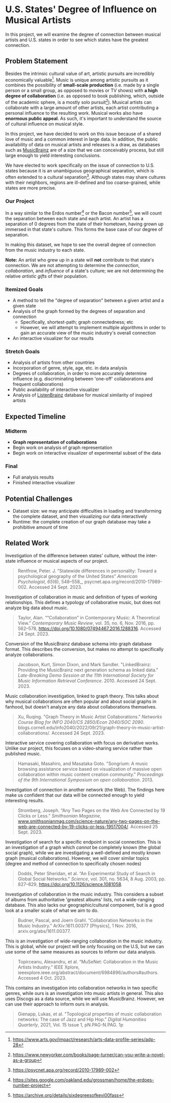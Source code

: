 # U.S. States' Degree of Influence on Musical Artists

In this project, we will examine the degree of connection between musical artists and U.S. states in order to see which states have the greatest connection.

## Problem Statement 

Besides the intrinsic cultural value of art, artistic pursuits are incredibly economically valuable[^1]. Music is unique among artistic pursuits as it combines the possibility of **small-scale production** (i.e. made by a single person or a small group, as opposed to movies or TV shows) with **a high degree of collaboration** (i.e. as opposed to book publishing, which, outside of the academic sphere, is a mostly solo pursuit[^2]). Musical artists can collaborate with a large amount of other artists, each artist contributing a personal influence to the resulting work.  Musical works also have **enormous public appeal**.  As such, it's important to understand the source of cultural influence on musical style. 

In this project, we have decided to work on this issue because of a shared love of music and a common interest in large data. In addition, the public availability of data on musical artists and releases is a draw, as databases such as [MusicBrainz](https://musicbrainz.org/) are of a size that we can conceivably process, but still large enough to yield interesting conclusions. 

We have elected to work specifically on the issue of connection to U.S. states because it is an unambiguous geographical separation, which is often extended to a cultural separation[^3]. Although states may share cultures with their neighbors, regions are ill-defined and too coarse-grained, while states are more precise.

### Our Project 

In a way similar to the Erdos number[^6] or the Bacon number[^7], we will count the separation between each state and each artist. An artist has a separation of 0 degrees from the state of their hometown, having grown up immersed in that state's culture. This forms the base case of our degree of separation. 

In making this dataset, we hope to see the overall degree of connection from the music industry to each state.

**Note:** An artist who grew up in a state will **not** contribute to that state's connection. We are not attempting to determine the *connection*, *collaboration*, and *influence* of a state's culture; we are not determining the relative *artistic gifts* of their population.

### Itemized Goals

- A method to tell the "degree of separation" between a given artist and a given state
- Analysis of the graph formed by the degrees of separation and connection
  - Specifically, shortest-path; graph connectedness; etc
  - However, we will attempt to implement multiple algorithms in order to gain an accurate view of the music industry's overall connection
- An interactive visualizer for our results

### Stretch Goals 

- Analysis of artists from other countries 
- Incorporation of genre, style, age, etc. in data analysis 
- Degrees of collaboration, in order to more accurately determine influence (e.g. discriminating between 'one-off' collaborations and frequent collaborations) 
- Public availability of interactive visualizer 
- Analysis of [ListenBrainz](https://listenbrainz.org/) database for musical similarity of inspired artists

## Expected Timeline

### Midterm 

- **Graph representation of collaborations**
- Begin work on analysis of graph representation 
- Begin work on interactive visualizer of experimental subset of the data 

### Final 

- Full analysis results
- Finished interactive visualizer 

## Potential Challenges 

- Dataset size: we may anticipate difficulties in loading and transforming the complete dataset, and then visualizing our data interactively 
- Runtime: the complete creation of our graph database may take a prohibitive amount of time 

## Related Work 

Investigation of the difference between states' culture, without the inter-state influence or musical aspects of our project.

> Rentfrow, Peter. J. “Statewide differences in personality: Toward a psychological geography of the United States” _American Psychologist, 65_(6), 548–558_, psycnet.apa.org/record/2010-17989-002. Accessed 24 Sept. 2023.

Investigation of collaboration in music and definition of types of working relationships. This defines a typology of collaborative music, but does not analyze big data about music.

> Taylor, Alan. ““Collaboration” in Contemporary Music: A Theoretical View.” _Contemporary Music Review_, vol. 35, no. 6, Nov. 2016, pp. 562–578, https://doi.org/10.1080/07494467.2016.1288316. Accessed 24 Sept. 2023.

Conversion of the MusicBrainz database schema into graph database format. This describes the conversion, but makes no attempt to specifically analyze collaborations.

> Jacobson, Kurt, Simon Dixon, and Mark Sandler. "LinkedBrainz: Providing the MusicBrainz next generation schema as linked data." _Late-Breaking Demo Session at the 11th International Society for Music Information Retrieval Conference_. 2010. Accessed 24 Sept. 2023.

Music collaboration investigation, linked to graph theory. This talks about why musical collaborations are often popular and about social graphs in fanhood, but doesn't analyze any data about collaborations themselves.

> Xu, Ruqing.  "Graph Theory in Music Artist Collaborations." _Networks Course Blog for INFO 2040/CS 2850/Econ 2040/SOC 2090_. blogs.cornell.edu/info2040/2022/09/21/graph-theory-in-music-artist-collaborations/. Accessed 24 Sept. 2023.

Interactive service covering collaboration with focus on derivative works. Unlike our project, this focuses on a video-sharing service rather than published music.

> Hamasaki, Masahiro, and Masataka Goto. "Songrium: A music browsing assistance service based on visualization of massive open collaboration within music content creation community." _Proceedings of the 9th International Symposium on open collaboration_. 2013.


Investigation of connection in another network (the Web). The findings here make us confident that our data will be connected enough to yield interesting results.

> Stromberg, Joseph. “Any Two Pages on the Web Are Connected by 19 Clicks or Less.” _Smithsonian Magazine_, www.smithsonianmag.com/science-nature/any-two-pages-on-the-web-are-connected-by-19-clicks-or-less-19517004/. Accessed 25 Sept. 2023.

Investigation of search for a specific endpoint in social connection. This is an investigation of a graph which *cannot* be completely known (the global social graph), while we are investigating a well-defined and mostly known graph (musical collaborations). However, we will cover similar topics (degree and method of connection to specifically chosen nodes)

> Dodds, Peter Sheridan, et al. “An Experimental Study of Search in Global Social Networks.” _Science_, vol. 301, no. 5634, 8 Aug. 2003, pp. 827–829, https://doi.org/10.1126/science.1081058.

Investigation of collaboration in the music industry. This considers a subset of albums from authoritative 'greatest albums' lists, not a wide-ranging database. This also lacks our geographic/cultural component, but is a good look at a smaller scale of what we aim to do.

> Budner, Pascal, and Joern Grahl. “Collaboration Networks in the Music Industry.” ArXiv:1611.00377 [Physics], 1 Nov. 2016, arxiv.org/abs/1611.00377.

This is an investigation of wide-ranging collaboration in the music industry. This is global, while our project will be only focusing on the U.S, but we can use some of the same measures as sources to inform our data analysis.

> Topirceanu, Alexandru, et al. “MuSeNet: Collaboration in the Music Artists Industry.” IEEE Xplore, ieeexplore.ieee.org/abstract/document/6984896/authors#authors. Accessed 4 Oct. 2023.

This contains an investigation into collaboration networks in two specific genres, while ours is an investigation into music artists in general. This also uses Discogs as a data source, while we will use MusicBrainz. However, we can use their approach to inform ours in analysis.

> Gienapp, Lukas, et al. "Topological properties of music collaboration networks: The case of Jazz and Hip Hop." _Digital Humanities Quarterly_, 2021, Vol. 15 Issue 1, pN.PAG-N.PAG. 1p



[^1]: https://www.arts.gov/impact/research/arts-data-profile-series/adp-28
[^2]: https://www.newyorker.com/books/page-turner/can-you-write-a-novel-as-a-group
[^3]: https://psycnet.apa.org/record/2010-17989-002
[^4]: Wikidata - SPARQL query, "number of notable musicians per U.S. state"; see [`musicians.spaqrl`](./musicians.sparql) for source
[^5]: https://web.archive.org/web/20080513152119/http://members.socket.net/~dcowsley/jazzstyles.htm
[^6]: https://sites.google.com/oakland.edu/grossman/home/the-erdoes-number-project
[^7]: https://archive.org/details/sixdegreesofkevi00fass
